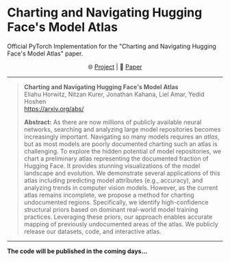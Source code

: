 # Charting and Navigating Hugging Face's Model Atlas
Official PyTorch Implementation for the "Charting and Navigating Hugging Face's Model Atlas" paper.  
<p align="center">
    🌐 <a href="https://horwitz.ai/model-atlas/" target="_blank">Project</a> | 📃 <a href="https://arxiv.org/abs/" target="_blank">Paper</a> 
</p>

___

> **Charting and Navigating Hugging Face's Model Atlas**<br>
> Eliahu Horwitz, Nitzan Kurer, Jonathan Kahana, Liel Amar, Yedid Hoshen <br>
> <a href="https://arxiv.org/abs/" target="_blank">https://arxiv.org/abs/ </a> <br>
>
>**Abstract:** As there are now millions of publicly available neural networks, searching and analyzing large model repositories becomes increasingly important.
> Navigating so many models requires an *atlas*, but as most models are poorly documented charting such an atlas is challenging.
> To explore the hidden potential of model repositories, we chart a preliminary atlas representing the documented fraction of Hugging Face.
> It provides stunning visualizations of the model landscape and evolution. We demonstrate several applications of this atlas including predicting model attributes (e.g., accuracy),
>  and analyzing trends in computer vision models. However, as the current atlas remains incomplete, we propose a method for charting undocumented regions.
> Specifically, we identify high-confidence structural priors based on dominant real-world model training practices.
> Leveraging these priors, our approach enables accurate mapping of previously undocumented areas of the atlas.
> We publicly release our datasets, code, and interactive atlas.

___
**The code will be published in the coming days...**
